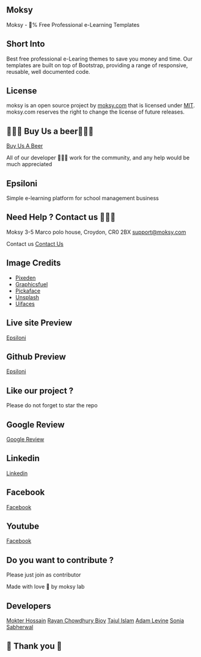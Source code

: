 ## Moksy 
Moksy - 💯% Free Professional e-Learning Templates

## Short Into 
Best free professional e-Learing themes to save you money and time. Our templates are built on top of Bootstrap, providing a range of responsive, reusable, well documented code. 

## License 

moksy is an open source project by [moksy.com](https://moksy.com) that is licensed under [MIT](https://opensource.org/licenses/MIT).
moksy.com reserves the right to change the license of future releases.

## 🍺🍺🍺 Buy Us a beer🍺🍺🍺
[Buy Us A Beer](https://www.paypal.com/donate/?hosted_button_id=Q279LEZ5BAWBY)

All of our developer 🙇🙇🙇 work for the community, and any help would be much appreciated 


## Epsiloni 
Simple e-learning platform for school management business

## Need Help ? Contact us 🙋🙋🙋
Moksy 
3-5 Marco polo house, Croydon, CR0 2BX
support@moksy.com


Contact us 
[Contact Us](https://moksy.com/contact-us.php)

## Image Credits

- [Pixeden](http://www.pixeden.com/psd-web-elements/flat-responsive-showcase-psd)
- [Graphicsfuel](https://www.graphicsfuel.com/2013/02/13-high-resolution-blur-backgrounds/)
- [Pickaface](https://pickaface.net/)
- [Unsplash](https://unsplash.com/)
- [Uifaces](http://uifaces.com/)


## Live site Preview 

[Epsiloni](https://moksy.com/templates/epsiloni)


## Github Preview 
[Epsiloni](https://moksy-lab.github.io/epsiloni/)


## Like our project ? 
   Please do not forget to star the repo 

## Google Review 
[Google Review](https://g.page/r/CWIjjM1wv6tFEB0/review)


## Linkedin 
[Linkedin](https://www.linkedin.com/company/moksyuk/)


## Facebook 
[Facebook](https://www.facebook.com/moksyuk)



## Youtube 
[Facebook](https://www.youtube.com/channel/UCTXQx-lXRoOeGy9b-B0RXMg)


## Do you want to contribute ? 
Please just join as contributor 

Made with love 🧡 by moksy lab 

## Developers 
[Mokter Hossain](https://www.linkedin.com/in/mr-mokter/)
[Rayan Chowdhury Bioy](https://www.linkedin.com/in/rayhan-chowdhury-bijoy-b787ab224/)
[Tajul Islam](#)
[Adam Levine](#)
[Sonia Sabherwal](https://www.linkedin.com/in/sonia-sabherwal-28154b45/)


## 🙏 Thank you 🙏
